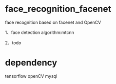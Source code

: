 # face_recognition_facenet
face recognition based on facenet and OpenCV


1、face detection algorithm:mtcnn

2、todo


# dependency
tensorflow
openCV
mysql
